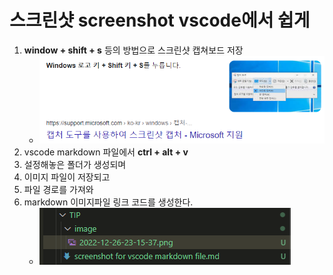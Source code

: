 # 스크린샷 screenshot vscode에서 쉽게
1. **window + shift + s** 등의 방법으로 스크린샷 캡쳐보드 저장 
   * ![스크린샷](image/2022-12-26-23-15-37.png)
2. vscode markdown 파일에서 **ctrl + alt + v** 
3. 설정해놓은 폴더가 생성되며 
4. 이미지 파일이 저장되고 
5. 파일 경로를 가져와 
6. markdown 이미지파일 링크 코드를 생성한다.
   * ![경로](image/2022-12-26-23-16-21.png)